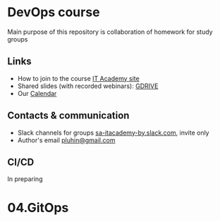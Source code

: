 # DevOps course

Main purpose of this repository is collaboration of homework for study groups

## Links

- How to join to the course [IT Academy site](https://www.it-academy.by/)
- Shared slides (with recorded webinars): [GDRIVE](https://drive.google.com/drive/folders/0B7-pec-Rldg3fmZyRTdHb1NzUmwzcUxGdVNBNEpndTFVa00wcHFVLUlIbHpiS0FrbEd5QzQ?resourcekey=0-bg8qXtJYAoSAf_pm7El02g&usp=sharing)
- Our [Calendar](https://calendar.google.com/calendar/embed?src=g0hu9oa3gerlib7gmo74ghbvsk@group.calendar.google.com&ctz=Europe/Minsk&pli=1)

## Contacts & communication

- Slack channels for groups [sa-itacademy-by.slack.com](https://sa-itacademy-by.slack.com), invite only
- Author's email [pluhin@gmail.com](pluhin@gmail.com)

## CI/CD

In preparing
# 04.GitOps
